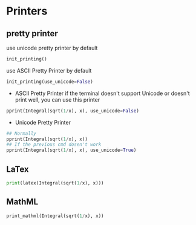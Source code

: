 #  Printers
## pretty printer
use unicode pretty printer by default
```python
init_printing()
```
use ASCII Pretty Printer by default
```python
init_printing(use_unicode=False)
```
- ASCII Pretty Printer
if the terminal doesn't support Unicode or doesn't print well, you can use this printer
```python
pprint(Integral(sqrt(1/x), x), use_unicode=False)
```
- Unicode Pretty Printer
```python
## Normally
pprint(Integral(sqrt(1/x), x))
## If the previous cmd dosen't work
pprint(Integral(sqrt(1/x), x), use_unicode=True)
```

## LaTex
```python
print(latex(Integral(sqrt(1/x), x)))
```

## MathML
```python
print_mathml(Integral(sqrt(1/x), x))
```